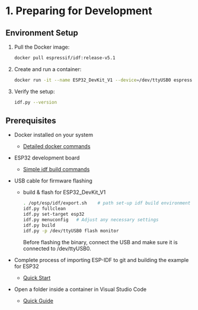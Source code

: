 # 1. Preparing for Development

## Environment Setup
1. Pull the Docker image:
   ```bash
   docker pull espressif/idf:release-v5.1
   ```

2. Create and run a container:
   ```bash
   docker run -it --name ESP32_DevKit_V1 --device=/dev/ttyUSB0 espressif/idf:release-v5.1
   ```

3. Verify the setup:
   ```bash
   idf.py --version

## Prerequisites
- Docker installed on your system
  - [Detailed docker commands](./Docker-Environment-Setup&ESP32-Build-Guide.md)
- ESP32 development board
  - [Simple idf build commands](./build_flash.sh.md)  
- USB cable for firmware flashing
  - build & flash for ESP32_DevKit_V1
    ```bash
    . /opt/esp/idf/export.sh    # path set-up idf build environment
    idf.py fullclean
    idf.py set-target esp32
    idf.py menuconfig   # Adjust any necessary settings
    idf.py build
    idf.py -p /dev/ttyUSB0 flash monitor
    ```
    Before flashing the binary, connect the USB and make sure it is connected to /dev/ttyUSB0.
    
- Complete process of importing ESP-IDF to git and building the example for ESP32
  - [Quick Start](./esp-idf-guide.md)
- Open a folder inside a container in Visual Studio Code
  - [Quick Guide](./vscode-container-guide.md)
